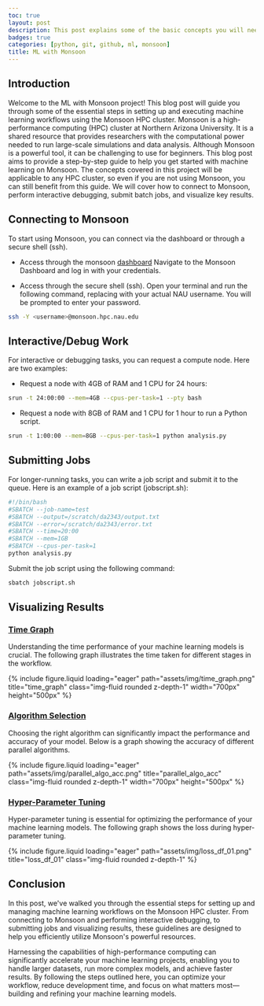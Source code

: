 ```yaml
---
toc: true
layout: post
description: This post explains some of the basic concepts you will need in your machine learning workflow using monsoon.
badges: true
categories: [python, git, github, ml, monsoon]
title: ML with Monsoon
---
```



## Introduction
Welcome to the ML with Monsoon project! 
This blog post will guide you through some of the essential steps in setting up and executing machine learning workflows using the Monsoon HPC cluster. 
Monsoon is a high-performance computing (HPC) cluster at Northern Arizona University. 
It is a shared resource that provides researchers with the computational power needed to run large-scale simulations and data analysis.
Although Monsoon is a powerful tool, it can be challenging to use for beginners. 
This blog post aims to provide a step-by-step guide to help you get started with machine learning on Monsoon.
The concepts covered in this project will be applicable to any HPC cluster, so even if you are not using Monsoon, you can still benefit from this guide.
We will cover how to connect to Monsoon, perform interactive debugging, submit batch jobs, and visualize key results.

## Connecting to Monsoon
To start using Monsoon, you can connect via the dashboard or through a secure shell (ssh).

- Access through the monsoon [dashboard](https://ondemand.hpc.nau.edu/pun/sys/dashboard/)
Navigate to the Monsoon Dashboard and log in with your credentials.

- Access through the secure shell (ssh).
Open your terminal and run the following command, replacing <username> with your actual NAU username. 
You will be prompted to enter your password.
```bash
ssh -Y <username>@monsoon.hpc.nau.edu
```

## Interactive/Debug Work
For interactive or debugging tasks, you can request a compute node. 
Here are two examples:
- Request a node with 4GB of RAM and 1 CPU for 24 hours:
```bash
srun -t 24:00:00 --mem=4GB --cpus-per-task=1 --pty bash
```
- Request a node with 8GB of RAM and 1 CPU for 1 hour to run a Python script.
```bash
srun -t 1:00:00 --mem=8GB --cpus-per-task=1 python analysis.py
```

## Submitting Jobs
For longer-running tasks, you can write a job script and submit it to the queue. 
Here is an example of a job script (jobscript.sh):
```bash
#!/bin/bash
#SBATCH --job-name=test
#SBATCH --output=/scratch/da2343/output.txt 
#SBATCH --error=/scratch/da2343/error.txt 
#SBATCH --time=20:00
#SBATCH --mem=1GB
#SBATCH --cpus-per-task=1
python analysis.py
```

Submit the job script using the following command:
```bash
sbatch jobscript.sh
```

## Visualizing Results

### [Time Graph](https://github.com/EngineerDanny/ml_with_monsoon/tree/main/code/job_arrays_intermediate)
Understanding the time performance of your machine learning models is crucial. 
The following graph illustrates the time taken for different stages in the workflow.
<div class="row">
    <div class="col-sm mt-3 mt-md-0">
        {% include figure.liquid loading="eager" path="assets/img/time_graph.png" title="time_graph" class="img-fluid rounded z-depth-1" width="700px" height="500px" %}
    </div>
</div>


### [Algorithm Selection](https://github.com/EngineerDanny/ml_with_monsoon/tree/main/code/job_arrays_advanced)
Choosing the right algorithm can significantly impact the performance and accuracy of your model. 
Below is a graph showing the accuracy of different parallel algorithms.
<div class="row">
    <div class="col-sm mt-3 mt-md-0">
        {% include figure.liquid loading="eager" path="assets/img/parallel_algo_acc.png" title="parallel_algo_acc" class="img-fluid rounded z-depth-1" width="700px" height="500px" %}
    </div>
</div>

### [Hyper-Parameter Tuning](https://github.com/EngineerDanny/ml_with_monsoon/tree/main/code/optimization)
Hyper-parameter tuning is essential for optimizing the performance of your machine learning models. 
The following graph shows the loss during hyper-parameter tuning.

<div class="row">
    <div class="col-sm mt-3 mt-md-0">
        {% include figure.liquid loading="eager" path="assets/img/loss_df_01.png" title="loss_df_01" class="img-fluid rounded z-depth-1" %}
    </div>
</div>


## Conclusion
In this post, we've walked you through the essential steps for setting up and managing machine learning workflows on the Monsoon HPC cluster. 
From connecting to Monsoon and performing interactive debugging, to submitting jobs and visualizing results, these guidelines are designed to help you efficiently utilize Monsoon's powerful resources.

Harnessing the capabilities of high-performance computing can significantly accelerate your machine learning projects, enabling you to handle larger datasets, run more complex models, and achieve faster results. 
By following the steps outlined here, you can optimize your workflow, reduce development time, and focus on what matters most—building and refining your machine learning models.